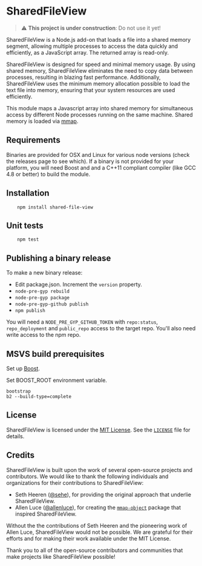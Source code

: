 # SharedFileView

> :warning: **This project is under construction**: Do not use it yet!

SharedFileView is a Node.js add-on that loads a file into a shared memory segment, allowing multiple processes to access the data quickly and efficiently, as a JavaScript array. The returned array is read-only.

SharedFileView is designed for speed and minimal memory usage. By using shared memory, SharedFileView eliminates the need to copy data between processes, resulting in blazing fast performance. Additionally, SharedFileView uses the minimum memory allocation possible to load the text file into memory, ensuring that your system resources are used efficiently.

This module maps a Javascript array into shared memory for
simultaneous access by different Node processes running on the same
machine. Shared memory is loaded
via [mmap](https://en.wikipedia.org/wiki/Mmap).

## Requirements

Binaries are provided for OSX and Linux for various node versions
(check the releases page to see which). If a binary is not provided
for your platform, you will need Boost and and a C++11 compliant
compiler (like GCC 4.8 or better) to build the module.

## Installation

```npm
    npm install shared-file-view
```

## Unit tests

```npm
    npm test
```

## Publishing a binary release

To make a new binary release:

- Edit package.json. Increment the `version` property.
- `node-pre-gyp rebuild`
- `node-pre-gyp package`
- `node-pre-gyp-github publish`
- `npm publish`

You will need a `NODE_PRE_GYP_GITHUB_TOKEN` with `repo:status`,
`repo_deployment` and `public_repo` access to the target repo. You'll
also need write access to the npm repo.

## MSVS build prerequisites

Set up [Boost](http://www.boost.org/).

Set BOOST_ROOT environment variable.

```
bootstrap
b2 --build-type=complete
```

## License

SharedFileView is licensed under the [MIT License](https://opensource.org/licenses/MIT). See the [`LICENSE`](LICENSE) file for details.

## Credits

SharedFileView is built upon the work of several open-source projects and contributors. We would like to thank the following individuals and organizations for their contributions to SharedFileView:

- Seth Heeren ([@sehe](https://github.com/sehe)), for providing the original approach that underlie SharedFileView.
- Allen Luce ([@allenluce](https://github.com/allenluce)), for creating the [`mmap-object`](https://github.com/allenluce/mmap-object) package that inspired SharedFileView.

Without the the contributions of Seth Heeren and the pioneering work of Allen Luce, SharedFileView would not be possible. We are grateful for their efforts and for making their work available under the MIT License.

Thank you to all of the open-source contributors and communities that make projects like SharedFileView possible!
